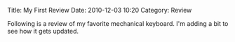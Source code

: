 Title: My First Review
Date: 2010-12-03 10:20
Category: Review

Following is a review of my favorite mechanical keyboard.  I'm adding a bit to see how it gets updated.
